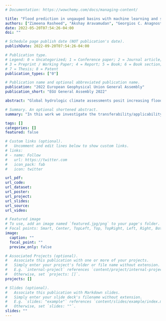 ```yaml
---
# Documentation: https://wowchemy.com/docs/managing-content/

title: "Flood prediction in ungauged basins with machine learning and satellite precipitation data"
authors: ["Zimeena Rasheed", "Akshay Aravamudan", "Georgios C. Anagnostopoulos", "Efthymios I. Nikolopoulos"]
date: 2022-05-20T07:54:26-04:00
doi: ""

# Schedule page publish date (NOT publication's date).
publishDate: 2022-09-20T07:54:26-04:00

# Publication type.
# Legend: 0 = Uncategorized; 1 = Conference paper; 2 = Journal article;
# 3 = Preprint / Working Paper; 4 = Report; 5 = Book; 6 = Book section;
# 7 = Thesis; 8 = Patent
publication_types: ["0"]

# Publication name and optional abbreviated publication name.
publication: "2022 European Geophysical Union General Assembly"
publication_short: "EGU General Assembly 2022"

abstract: "Global hydrologic climate assessments posit increasing flood risk. Hydrologic forecasting is critical in both gauged and ungauged basins having implications not only for hazard assessments and the development of mitigation strategies but also for informing the design and operation of critical infrastructure. The hydrology community grapples with the need to predict floods particularly in ungauged basins where the absence of continuous and spatially representative precipitation and streamflow data are enunciated. Global precipitation observations from satellite constellations combined with recent advancements of hydrologic forecasting with machine-learning (ML) models, offer an attractive solution for addressing flood prediction in ungauged regions. Towards that end, in this work, we investigate a) the performance of ML flood prediction models integrated with satellite precipitation estimates and b) the transferability/applicability of ML models trained in data rich regions for flood prediction in ungauged regions. We use NASA IMERG precipitation dataset for ML-based predictions and we train the ML models for ~600 catchments from different hydroclimatic zones in Contiguous US. The performance of the ML-IMERG predictions are then evaluated for a large number of catchments (~1000) in the UK, Brazil, Chile and Australia. Predictive performance is evaluated with respect to climate and catchment characteristics in each region. Results suggest that despite the variability in the performance across regions, there is great promise on the integration of global satellite precipitation estimates with ML models for flood prediction in ungauged basins."

# Summary. An optional shortened abstract.
summary: "In this work we investigate the transferability/applicability of ML-based flood prediction models trained in data rich regions for flood prediction in ungauged regions in the UK, Brazil, Chile and Australia. Our results suggest great promise of using such models with NASA IMERG precipitation observations."

tags: []
categories: []
featured: false

# Custom links (optional).
#   Uncomment and edit lines below to show custom links.
# links:
# - name: Follow
#   url: https://twitter.com
#   icon_pack: fab
#   icon: twitter

url_pdf:
url_code:
url_dataset:
url_poster:
url_project:
url_slides:
url_source:
url_video:

# Featured image
# To use, add an image named `featured.jpg/png` to your page's folder. 
# Focal points: Smart, Center, TopLeft, Top, TopRight, Left, Right, BottomLeft, Bottom, BottomRight.
image:
  caption: ""
  focal_point: ""
  preview_only: false

# Associated Projects (optional).
#   Associate this publication with one or more of your projects.
#   Simply enter your project's folder or file name without extension.
#   E.g. `internal-project` references `content/project/internal-project/index.md`.
#   Otherwise, set `projects: []`.
projects: []

# Slides (optional).
#   Associate this publication with Markdown slides.
#   Simply enter your slide deck's filename without extension.
#   E.g. `slides: "example"` references `content/slides/example/index.md`.
#   Otherwise, set `slides: ""`.
slides: ""
---
```

